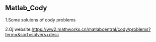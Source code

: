 ## Matlab_Cody
1.Some soluions of cody problems

2.Oj website:https://ww2.mathworks.cn/matlabcentral/cody/problems?term=&sort=solvers+desc
